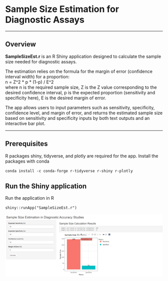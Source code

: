# Sample Size Estimation for Diagnostic Assays

--- 

## Overview
**SampleSizeEst.r** is an R Shiny application designed to calculate the sample size needed for diagnostic assays. 

The estimation relies on the formula for the margin of error (confidence interval width) for a proportion: <br>
    n = Z^2 * p * (1-p) / E^2 <br>
where n is the required sample size, Z is the Z value corresponding to the desired confidence interval, p is the expected proportion (sensitivity and specificity here), E is the desired margin of error.

The app allows users to input parameters such as sensitivity, specificity, confidence level, and margin of error, and returns the estimated sample size based on sensitivity and specificity inputs by both text outputs and an interactive bar plot.

---

## Prerequisites
R packages shiny, tidyverse, and plotly are required for the app.
Install the packages with conda
    
    conda install -c conda-forge r-tidyverse r-shiny r-plotly

## Run the Shiny application
Run the application in R
    
    shiny::runApp("SampleSizeEst.r")

![App Screenshot](Screenshot_RShinyApp.png)
